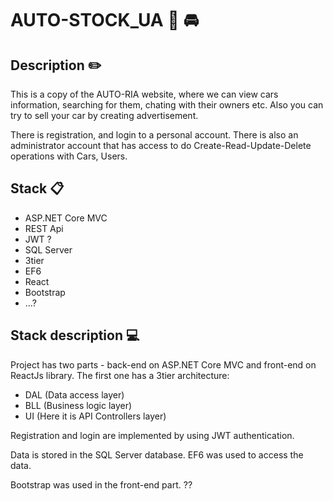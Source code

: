 # AUTO-STOCK_UA 🛴 🚘 

## Description ✏️
This is a copy of the AUTO-RIA website, where we can view cars information, searching for them, chating with their owners etc. Also you can try to sell your car by creating advertisement.

There is registration, and login to a personal account. There is also an administrator account that has access to do Create-Read-Update-Delete operations with Cars, Users.
## Stack 📋
- ASP.NET Core MVC
- REST Api
- JWT ?
- SQL Server
- 3tier
- EF6
- React
- Bootstrap 
- ...?

## Stack description 💻
Project has two parts - back-end on ASP.NET Core MVC and front-end on ReactJs library.
The first one has a 3tier architecture:

- DAL (Data access layer)
- BLL (Business logic layer)
- UI (Here it is API Controllers layer)

Registration and login are implemented by using JWT authentication.

Data is stored in the SQL Server database. EF6 was used to access the data.

Bootstrap was used in the front-end part.
??
